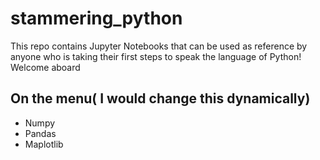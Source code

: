 # stammering_python
This repo contains Jupyter Notebooks that can be used as reference by anyone who is taking their first steps to speak the language of Python!
Welcome aboard

## On the menu( I would change this dynamically)
* Numpy
* Pandas
* Maplotlib

